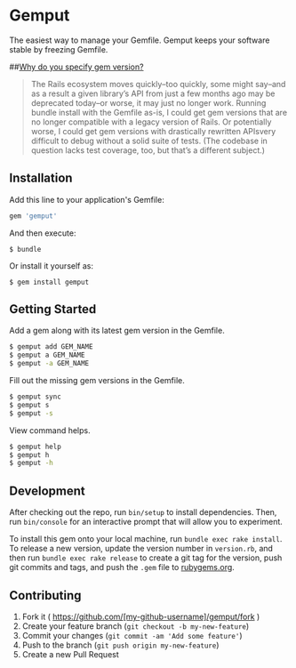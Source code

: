 # Gemput

The easiest way to manage your Gemfile. Gemput keeps your software stable by freezing Gemfile.

##[Why do you specify gem version?](http://everydayrails.com/2012/09/11/bundler-rails-specify-versions.html)

> The Rails ecosystem moves quickly–too quickly, some might say–and as a result a given library’s API from just a few months ago may be deprecated today–or worse, it may just no longer work. Running bundle install with the Gemfile as-is, I could get gem versions that are no longer compatible with a legacy version of Rails. Or potentially worse, I could get gem versions with drastically rewritten APIsvery difficult to debug without a solid suite of tests. (The codebase in question lacks test coverage, too, but that’s a different subject.)

## Installation

Add this line to your application's Gemfile:

```ruby
gem 'gemput'
```

And then execute:

    $ bundle

Or install it yourself as:

    $ gem install gemput

## Getting Started

Add a gem along with its latest gem version in the Gemfile.

```bash
$ gemput add GEM_NAME
$ gemput a GEM_NAME
$ gemput -a GEM_NAME
```

Fill out the missing gem versions in the Gemfile.

```bash
$ gemput sync
$ gemput s
$ gemput -s
```

View command helps.
```bash
$ gemput help
$ gemput h
$ gemput -h
```

## Development

After checking out the repo, run `bin/setup` to install dependencies. Then, run `bin/console` for an interactive prompt that will allow you to experiment.

To install this gem onto your local machine, run `bundle exec rake install`. To release a new version, update the version number in `version.rb`, and then run `bundle exec rake release` to create a git tag for the version, push git commits and tags, and push the `.gem` file to [rubygems.org](https://rubygems.org).

## Contributing

1. Fork it ( https://github.com/[my-github-username]/gemput/fork )
2. Create your feature branch (`git checkout -b my-new-feature`)
3. Commit your changes (`git commit -am 'Add some feature'`)
4. Push to the branch (`git push origin my-new-feature`)
5. Create a new Pull Request
